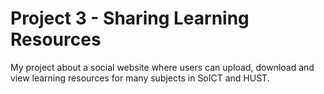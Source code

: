 # Project 3 - Sharing Learning Resources
My project about a social website where users can upload, download and view learning resources
for many subjects in SoICT and HUST.
